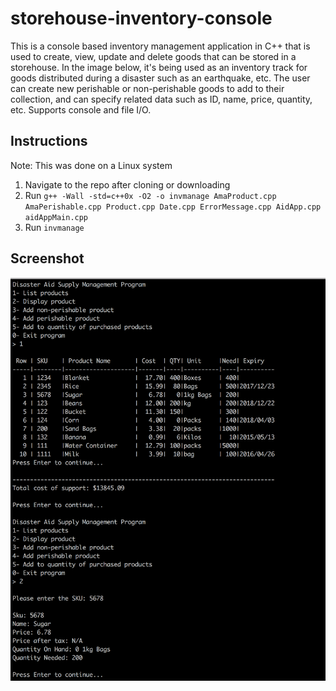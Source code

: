 # storehouse-inventory-console

This is a console based inventory management application in C++ that is used to create, view, update and delete goods that can be stored in a storehouse. In the image below, it's being used as an inventory track for goods distributed during a disaster such as an earthquake, etc. The user can create new perishable or non-perishable goods to add to their collection, and can specify related data such as ID, name, price, quantity, etc. Supports console and file I/O.

## Instructions

Note: This was done on a Linux system

1. Navigate to the repo after cloning or downloading
2. Run `g++ -Wall -std=c++0x -O2 -o invmanage AmaProduct.cpp AmaPerishable.cpp Product.cpp Date.cpp ErrorMessage.cpp AidApp.cpp aidAppMain.cpp`
3. Run `invmanage`

## Screenshot

![](invmanage.png)
